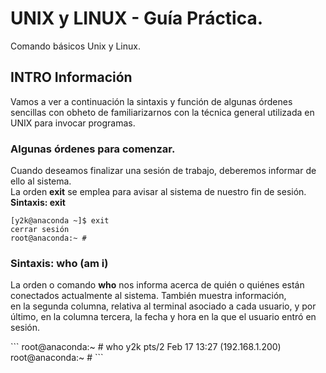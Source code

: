 # UNIX y LINUX - Guía Práctica.

Comando básicos Unix y Linux.

## INTRO Información

<p>Vamos a ver a continuación la sintaxis y función de algunas órdenes sencillas con obheto de familiarizarnos con la técnica general utilizada en UNIX para invocar programas.</p>


### Algunas órdenes para comenzar.

<p>Cuando deseamos finalizar una sesión de trabajo, deberemos informar de ello al sistema. <br/>La orden <strong>exit</strong> se emplea para avisar al sistema de nuestro fin de sesión.<br/>
<strong>Sintaxis: exit</strong></p>

```
[y2k@anaconda ~]$ exit
cerrar sesión
root@anaconda:~ #
```

### Sintaxis: who (am i)
<p>La orden o comando <strong>who</strong> nos informa acerca de quién o quiénes están conectados actualmente al sistema. También muestra información,<br/>
en la segunda columna, relativa al terminal asociado a cada usuario, y por último, en la columna tercera, la fecha y hora en la que el usuario entró en sesión.
</p>
```
root@anaconda:~ # who
y2k              pts/2        Feb 17 13:27 (192.168.1.200)
root@anaconda:~ # 
```
